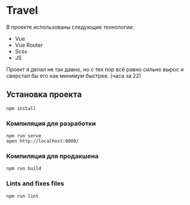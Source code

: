 # Travel

В проекте использованы следующие технологии:
- Vue
- Vue Router
- Scss
- JS

Проект я делал не так давно, но с тех пор всё равно сильно вырос и сверстал бы его как минимум быстрее. (часа за 22)

## Установка проекта
```
npm install
```

### Компиляция для разработки
```
npm run serve
open http://localhost:8080/
```

### Компиляция для продакшена
```
npm run build
```

### Lints and fixes files
```
npm run lint
```
